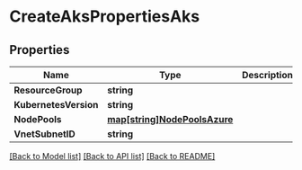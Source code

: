 # CreateAksPropertiesAks

## Properties
Name | Type | Description | Notes
------------ | ------------- | ------------- | -------------
**ResourceGroup** | **string** |  | 
**KubernetesVersion** | **string** |  | 
**NodePools** | [**map[string]NodePoolsAzure**](NodePoolsAzure.md) |  | 
**VnetSubnetID** | **string** |  | [optional] 

[[Back to Model list]](../README.md#documentation-for-models) [[Back to API list]](../README.md#documentation-for-api-endpoints) [[Back to README]](../README.md)


